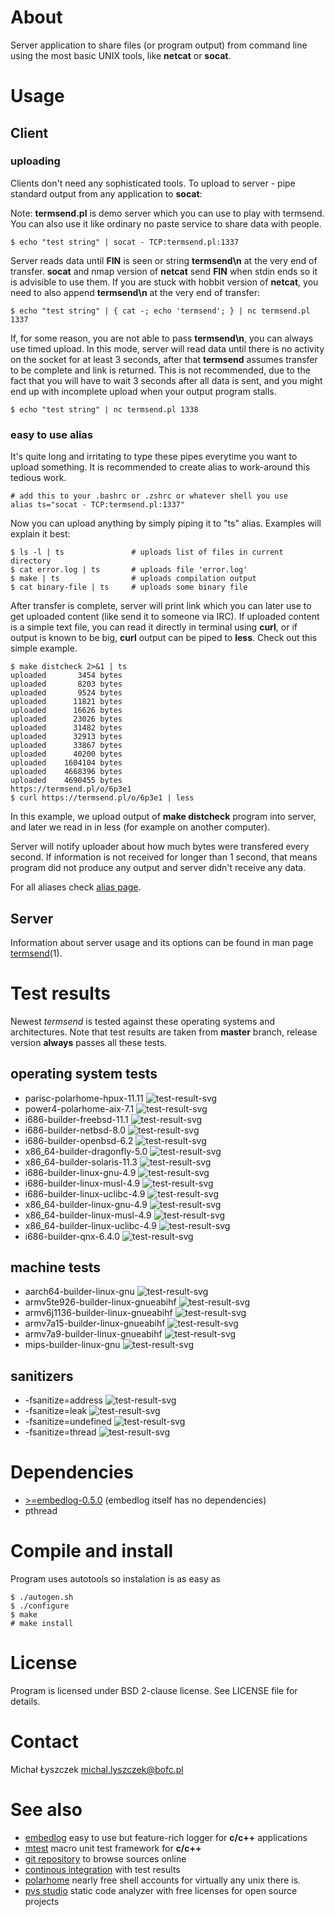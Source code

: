 [kursg-meta]: # (order: 1)

About
=====

Server application to share files (or program output) from command line using
the most basic UNIX tools, like **netcat** or **socat**.

Usage
=====

Client
------

### uploading

Clients don't need any sophisticated tools. To upload to server - pipe standard
output from any application to **socat**:

Note: **termsend.pl** is demo server which you can use to play with termsend.
You can also use it like ordinary no paste service to share data with people.

```
$ echo "test string" | socat - TCP:termsend.pl:1337
```

Server reads data until **FIN** is seen or string **termsend\n** at the very
end of transfer. **socat** and nmap version of **netcat** send **FIN** when
stdin ends so it is advisible to use them. If you are stuck with hobbit
version of **netcat**, you need to also append **termsend\n** at the very end
of transfer:

```
$ echo "test string" | { cat -; echo 'termsend'; } | nc termsend.pl 1337
```

If, for some reason, you are not able to pass **termsend\n**, you can always
use timed upload. In this mode, server will read data until there is no
activity on the socket for at least 3 seconds, after that **termsend** assumes
transfer to be complete and link is returned. This is not recommended, due to
the fact that you will have to wait 3 seconds after all data is sent, and you
might end up with incomplete upload when your output program stalls.

```
$ echo "test string" | nc termsend.pl 1338
```

### easy to use alias

It's quite long and irritating to type these pipes everytime you want to
upload something. It is recommended to create alias to work-around this
tedious work.

```{.sh}
# add this to your .bashrc or .zshrc or whatever shell you use
alias ts="socat - TCP:termsend.pl:1337"
```

Now you can upload anything by simply piping it to "ts" alias. Examples
will explain it best:

```
$ ls -l | ts               # uploads list of files in current directory
$ cat error.log | ts       # uploads file 'error.log'
$ make | ts                # uploads compilation output
$ cat binary-file | ts     # uploads some binary file
```

After transfer is complete, server will print link which you can later use to
get uploaded content (like send it to someone via IRC). If uploaded content is
a simple text file, you can read it directly in terminal using **curl**, or if
output is known to be big, **curl** output can be piped to **less**. Check out
this simple example.

```
$ make distcheck 2>&1 | ts
uploaded       3454 bytes
uploaded       8203 bytes
uploaded       9524 bytes
uploaded      11821 bytes
uploaded      16626 bytes
uploaded      23026 bytes
uploaded      31482 bytes
uploaded      32913 bytes
uploaded      33867 bytes
uploaded      40200 bytes
uploaded    1604104 bytes
uploaded    4668396 bytes
uploaded    4690455 bytes
https://termsend.pl/o/6p3e1
$ curl https://termsend.pl/o/6p3e1 | less
```

In this example, we upload output of **make distcheck** program into server, and
later we read in in less (for example on another computer).

Server will notify uploader about how much bytes were transfered every second.
If information is not received for longer than 1 second, that means program did
not produce any output and server didn't receive any data.

For all aliases check [alias page](https://termsend.bofc.pl/aliases.html).

Server
------

Information about server usage and its options can be found in man page
[termsend](https://termsend.bofc.pl/termsend.1.html)(1).

Test results
============

Newest *termsend* is tested against these operating systems and architectures.
Note that test results are taken from **master** branch, release version
**always** passes all these tests.

operating system tests
----------------------

* parisc-polarhome-hpux-11.11 ![test-result-svg][prhpux]
* power4-polarhome-aix-7.1 ![test-result-svg][p4aix]
* i686-builder-freebsd-11.1 ![test-result-svg][x32fb]
* i686-builder-netbsd-8.0 ![test-result-svg][x32nb]
* i686-builder-openbsd-6.2 ![test-result-svg][x32ob]
* x86_64-builder-dragonfly-5.0 ![test-result-svg][x64df]
* x86_64-builder-solaris-11.3 ![test-result-svg][x64ss]
* i686-builder-linux-gnu-4.9 ![test-result-svg][x32lg]
* i686-builder-linux-musl-4.9 ![test-result-svg][x32lm]
* i686-builder-linux-uclibc-4.9 ![test-result-svg][x32lu]
* x86_64-builder-linux-gnu-4.9 ![test-result-svg][x64lg]
* x86_64-builder-linux-musl-4.9 ![test-result-svg][x64lm]
* x86_64-builder-linux-uclibc-4.9 ![test-result-svg][x64lu]
* i686-builder-qnx-6.4.0 ![test-result-svg][x32qnx]

machine tests
-------------

* aarch64-builder-linux-gnu ![test-result-svg][a64lg]
* armv5te926-builder-linux-gnueabihf ![test-result-svg][armv5]
* armv6j1136-builder-linux-gnueabihf ![test-result-svg][armv6]
* armv7a15-builder-linux-gnueabihf ![test-result-svg][armv7a15]
* armv7a9-builder-linux-gnueabihf ![test-result-svg][armv7a9]
* mips-builder-linux-gnu ![test-result-svg][m32lg]

sanitizers
----------

* -fsanitize=address ![test-result-svg][fsan]
* -fsanitize=leak ![test-result-svg][fsleak]
* -fsanitize=undefined ![test-result-svg][fsun]
* -fsanitize=thread ![test-result-svg][fsthread]

Dependencies
============

* [>=embedlog-0.5.0](https://embedlog.bofc.pl) (embedlog itself has no
  dependencies)
* pthread

Compile and install
===================

Program uses autotools so instalation is as easy as

```{.sh}
$ ./autogen.sh
$ ./configure
$ make
# make install
```

License
=======

Program is licensed under BSD 2-clause license. See LICENSE file for details.

Contact
=======

Michał Łyszczek <michal.lyszczek@bofc.pl>

See also
========

* [embedlog](https://embedlog.bofc.pl) easy to use but feature-rich logger
  for **c/c++** applications
* [mtest](https://mtest.bofc.pl) macro unit test framework for **c/c++**
* [git repository](https://git.bofc.pl/termsend) to browse sources online
* [continous integration](http://ci.termsend.bofc.pl) with test results
* [polarhome](http://www.polarhome.com) nearly free shell accounts for virtually
  any unix there is.
* [pvs studio](https://www.viva64.com/en/pvs-studio) static code analyzer with
  free licenses for open source projects

[a64lg]: http://ci.termsend.bofc.pl/badges/aarch64-builder-linux-gnu-tests.svg
[armv5]: http://ci.termsend.bofc.pl/badges/armv5te926-builder-linux-gnueabihf-tests.svg
[armv6]: http://ci.termsend.bofc.pl/badges/armv6j1136-builder-linux-gnueabihf-tests.svg
[armv7a15]: http://ci.termsend.bofc.pl/badges/armv7a15-builder-linux-gnueabihf-tests.svg
[armv7a9]: http://ci.termsend.bofc.pl/badges/armv7a9-builder-linux-gnueabihf-tests.svg
[x32fb]: http://ci.termsend.bofc.pl/badges/i686-builder-freebsd-tests.svg
[x32lg]: http://ci.termsend.bofc.pl/badges/i686-builder-linux-gnu-tests.svg
[x32lm]: http://ci.termsend.bofc.pl/badges/i686-builder-linux-musl-tests.svg
[x32lu]: http://ci.termsend.bofc.pl/badges/i686-builder-linux-uclibc-tests.svg
[x32nb]: http://ci.termsend.bofc.pl/badges/i686-builder-netbsd-tests.svg
[x32ob]: http://ci.termsend.bofc.pl/badges/i686-builder-openbsd-tests.svg
[m32lg]: http://ci.termsend.bofc.pl/badges/mips-builder-linux-gnu-tests.svg
[x64lg]: http://ci.termsend.bofc.pl/badges/x86_64-builder-linux-gnu-tests.svg
[x64lm]: http://ci.termsend.bofc.pl/badges/x86_64-builder-linux-musl-tests.svg
[x64lu]: http://ci.termsend.bofc.pl/badges/x86_64-builder-linux-uclibc-tests.svg
[x64ss]: http://ci.termsend.bofc.pl/badges/x86_64-builder-solaris-tests.svg
[prhpux]: http://ci.termsend.bofc.pl/badges/parisc-polarhome-hpux-tests.svg
[p4aix]: http://ci.termsend.bofc.pl/badges/power4-polarhome-aix-tests.svg
[x32qnx]: http://ci.termsend.bofc.pl/badges/i686-builder-qnx-tests.svg
[x64df]: http://ci.termsend.bofc.pl/badges/x86_64-builder-dragonfly-tests.svg

[fsan]: http://ci.termsend.bofc.pl/badges/fsanitize-address.svg
[fsleak]: http://ci.termsend.bofc.pl/badges/fsanitize-leak.svg
[fsun]: http://ci.termsend.bofc.pl/badges/fsanitize-undefined.svg
[fsthread]: http://ci.termsend.bofc.pl/badges/fsanitize-thread.svg
